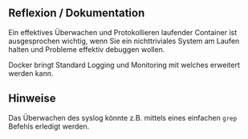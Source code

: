 Reflexion / Dokumentation
-------------------------

Ein effektives Überwachen und Protokollieren laufender Container ist ausgesprochen wichtig, wenn Sie ein nichttriviales System am Laufen halten und Probleme
effektiv debuggen wollen. 

Docker bringt  Standard Logging und Monitoring mit welches erweitert werden kann.

## Hinweise

Das Überwachen des syslog könnte z.B. mittels eines einfachen `grep` Befehls erledigt werden.